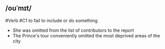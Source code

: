 ## /oʊˈmɪt/
#Verb
#C1
to fail to include or do  something

- She was omitted from the list of contributors to the report
- The Prince's tour conveniently omitted the most deprived areas of the city 
